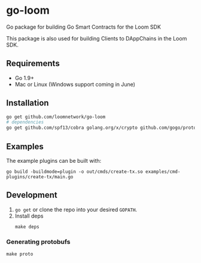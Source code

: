 # go-loom
Go package for building Go Smart Contracts  for the Loom SDK

This package is also used for building Clients to DAppChains in the Loom SDK. 

## Requirements

- Go 1.9+
- Mac or Linux (Windows support coming in June)

## Installation

```bash
go get github.com/loomnetwork/go-loom
# dependencies
go get github.com/spf13/cobra golang.org/x/crypto github.com/gogo/protobuf
```

## Examples

The example plugins can be built with:

```shell
go build -buildmode=plugin -o out/cmds/create-tx.so examples/cmd-plugins/create-tx/main.go
```

## Development

1. `go get` or clone the repo into your desired `GOPATH`.
2. Install deps
   ```shell
   make deps
   ```

### Generating protobufs
```shell
make proto
```

